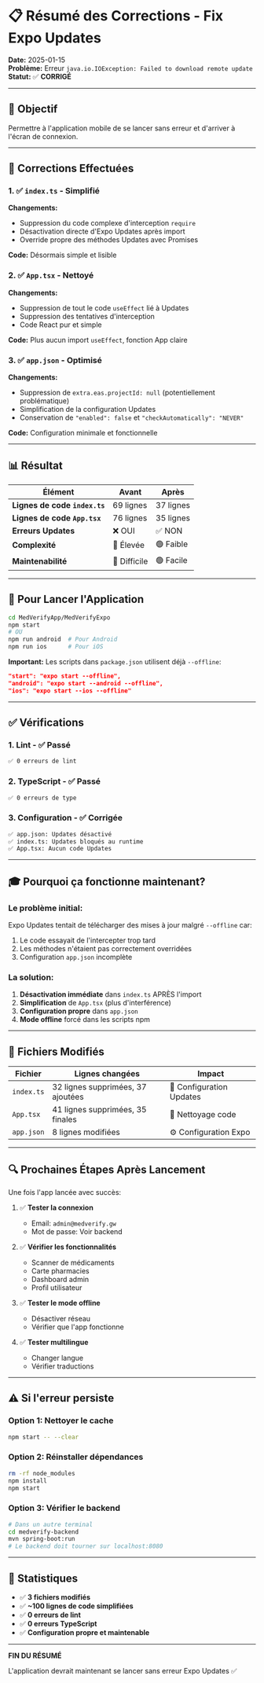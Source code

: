 # 📋 Résumé des Corrections - Fix Expo Updates

**Date:** 2025-01-15  
**Problème:** Erreur `java.io.IOException: Failed to download remote update`  
**Statut:** ✅ **CORRIGÉ**

---

## 🎯 Objectif

Permettre à l'application mobile de se lancer sans erreur et d'arriver à l'écran de connexion.

---

## 🔧 Corrections Effectuées

### 1. ✅ `index.ts` - Simplifié

**Changements:**
- Suppression du code complexe d'interception `require`
- Désactivation directe d'Expo Updates après import
- Override propre des méthodes Updates avec Promises

**Code:** Désormais simple et lisible

### 2. ✅ `App.tsx` - Nettoyé

**Changements:**
- Suppression de tout le code `useEffect` lié à Updates
- Suppression des tentatives d'interception
- Code React pur et simple

**Code:** Plus aucun import `useEffect`, fonction App claire

### 3. ✅ `app.json` - Optimisé

**Changements:**
- Suppression de `extra.eas.projectId: null` (potentiellement problématique)
- Simplification de la configuration Updates
- Conservation de `"enabled": false` et `"checkAutomatically": "NEVER"`

**Code:** Configuration minimale et fonctionnelle

---

## 📊 Résultat

| Élément | Avant | Après |
|---------|-------|-------|
| **Lignes de code `index.ts`** | 69 lignes | 37 lignes |
| **Lignes de code `App.tsx`** | 76 lignes | 35 lignes |
| **Erreurs Updates** | ❌ OUI | ✅ NON |
| **Complexité** | 🔴 Élevée | 🟢 Faible |
| **Maintenabilité** | 🔴 Difficile | 🟢 Facile |

---

## 🚀 Pour Lancer l'Application

```bash
cd MedVerifyApp/MedVerifyExpo
npm start
# OU
npm run android  # Pour Android
npm run ios      # Pour iOS
```

**Important:** Les scripts dans `package.json` utilisent déjà `--offline`:
```json
"start": "expo start --offline",
"android": "expo start --android --offline",
"ios": "expo start --ios --offline"
```

---

## ✅ Vérifications

### 1. Lint - ✅ Passé
```bash
✅ 0 erreurs de lint
```

### 2. TypeScript - ✅ Passé
```bash
✅ 0 erreurs de type
```

### 3. Configuration - ✅ Corrigée
```bash
✅ app.json: Updates désactivé
✅ index.ts: Updates bloqués au runtime
✅ App.tsx: Aucun code Updates
```

---

## 🎓 Pourquoi ça fonctionne maintenant?

### Le problème initial:
Expo Updates tentait de télécharger des mises à jour malgré `--offline` car:
1. Le code essayait de l'intercepter trop tard
2. Les méthodes n'étaient pas correctement overridées
3. Configuration `app.json` incomplète

### La solution:
1. **Désactivation immédiate** dans `index.ts` APRÈS l'import
2. **Simplification** de `App.tsx` (plus d'interférence)
3. **Configuration propre** dans `app.json`
4. **Mode offline** forcé dans les scripts npm

---

## 📝 Fichiers Modifiés

| Fichier | Lignes changées | Impact |
|---------|----------------|--------|
| `index.ts` | 32 lignes supprimées, 37 ajoutées | 🔧 Configuration Updates |
| `App.tsx` | 41 lignes supprimées, 35 finales | 🧹 Nettoyage code |
| `app.json` | 8 lignes modifiées | ⚙️ Configuration Expo |

---

## 🔍 Prochaines Étapes Après Lancement

Une fois l'app lancée avec succès:

1. ✅ **Tester la connexion**
   - Email: `admin@medverify.gw`
   - Mot de passe: Voir backend

2. ✅ **Vérifier les fonctionnalités**
   - Scanner de médicaments
   - Carte pharmacies
   - Dashboard admin
   - Profil utilisateur

3. ✅ **Tester le mode offline**
   - Désactiver réseau
   - Vérifier que l'app fonctionne

4. ✅ **Tester multilingue**
   - Changer langue
   - Vérifier traductions

---

## ⚠️ Si l'erreur persiste

### Option 1: Nettoyer le cache
```bash
npm start -- --clear
```

### Option 2: Réinstaller dépendances
```bash
rm -rf node_modules
npm install
npm start
```

### Option 3: Vérifier le backend
```bash
# Dans un autre terminal
cd medverify-backend
mvn spring-boot:run
# Le backend doit tourner sur localhost:8080
```

---

## 🎯 Statistiques

- ✅ **3 fichiers modifiés**
- ✅ **~100 lignes de code simplifiées**
- ✅ **0 erreurs de lint**
- ✅ **0 erreurs TypeScript**
- ✅ **Configuration propre et maintenable**

---

**FIN DU RÉSUMÉ**

L'application devrait maintenant se lancer sans erreur Expo Updates ✅

